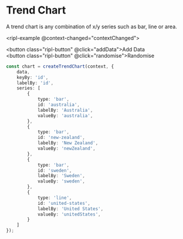 # Trend Chart

A trend chart is any combination of x/y series such as bar, line or area.

<ripl-example @context-changed="contextChanged">
    <div>
        <button class="ripl-button" @click="addData">Add Data</button>  
    </div>
    <div>
        <button class="ripl-button" @click="randomise">Randomise</button>  
    </div>
</ripl-example>

<script lang="ts" setup>
import {
    ref,
} from 'vue';

import {
    scaleContinuous
} from '@ripl/core';

import {
    createTrendChart
} from '@ripl/charts';

import {
    stringUniqueId
} from '@ripl/utilities';

import useRiplChart from '../../.vitepress/compositions/example';

const dataScale = scaleContinuous([0, 1], [-500, 1200]);

let data = Array.from({ length: 10 }, getDataItem);

const {
    chart,
    contextChanged
} = useRiplChart(context => createTrendChart(context, {
    data,
    keyBy: 'id',
    labelBy: 'id',
    series: [
        {
            type: 'bar',
            id: 'australia',
            labelBy: 'Australia',
            valueBy: 'australia',
        },
        {
            type: 'bar',
            id: 'new-zealand',
            labelBy: 'New Zealand',
            valueBy: 'newZealand',
        },
        {
            type: 'bar',
            id: 'sweden',
            labelBy: 'Sweden',
            valueBy: 'sweden',
        },
        {
            type: 'line',
            id: 'united-states',
            labelBy: 'United States',
            valueBy: 'unitedStates',
        }
    ]
}));

function getDataItem() {
    return {
        id: stringUniqueId(),
        australia: getValue(),
        newZealand: getValue(),
        sweden: getValue(),
        unitedStates: getValue()
    }
}

function getValue() {
    return Math.round(dataScale(Math.random()));
}

function addData() {
    data.push(getDataItem());
    chart.value?.update({ data });
}

function randomise() {
    data = data.map(value => ({
        ...getDataItem(),
        id: value.id
    }));

    chart.value?.update({ data });
}
</script>

```typescript
const chart = createTrendChart(context, {
    data,
    keyBy: 'id',
    labelBy: 'id',
    series: [
        {
            type: 'bar',
            id: 'australia',
            labelBy: 'Australia',
            valueBy: 'australia',
        },
        {
            type: 'bar',
            id: 'new-zealand',
            labelBy: 'New Zealand',
            valueBy: 'newZealand',
        },
        {
            type: 'bar',
            id: 'sweden',
            labelBy: 'Sweden',
            valueBy: 'sweden',
        },
        {
            type: 'line',
            id: 'united-states',
            labelBy: 'United States',
            valueBy: 'unitedStates',
        }
    ]
});
```